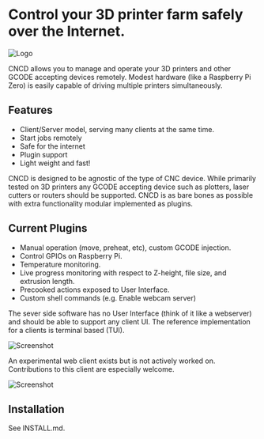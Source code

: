# Control your 3D printer farm safely over the Internet.

![Logo](https://github.com/yschaeff/cncd/raw/master/images/cncd.png)

CNCD allows you to manage and operate your 3D printers and other GCODE accepting
devices remotely. Modest hardware (like a Raspberry Pi Zero) is easily capable
of driving multiple printers simultaneously.

## Features
- Client/Server model, serving many clients at the same time.
- Start jobs remotely
- Safe for the internet
- Plugin support
- Light weight and fast!

CNCD is designed to be agnostic of the type of CNC device. While primarily
tested on 3D printers any GCODE accepting device such as plotters, laser
cutters or routers should be supported. CNCD is as bare bones as possible with
extra functionality modular implemented as plugins.

## Current Plugins
- Manual operation (move, preheat, etc), custom GCODE injection.
- Control GPIOs on Raspberry Pi.
- Temperature monitoring.
- Live progress monitoring with respect to Z-height, file size, and extrusion
  length.
- Precooked actions exposed to User Interface.
- Custom shell commands (e.g. Enable webcam server)

The sever side software has no User Interface (think of it like a webserver)
and should be able to support any client UI. The reference implementation for a
clients is terminal based (TUI).

![Screenshot](https://github.com/yschaeff/cncd/raw/master/images/cnc-screenshot2.png)

An experimental web client exists but is not actively worked on. Contributions
to this client are especially welcome.

![Screenshot](https://github.com/yschaeff/cncd/raw/master/images/cnc-httpd-screenshot.png)

## Installation

See INSTALL.md.
